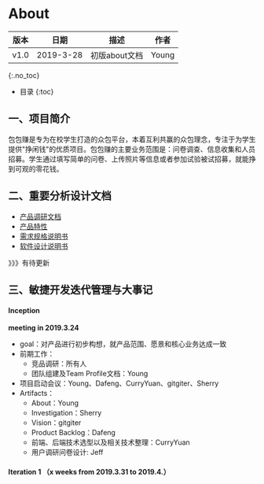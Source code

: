 # About

|版本|日期|描述|作者|
|:-:|:-:|:-:|:-:|
|v1.0|2019-3-28|初版about文档|Young|

{:.no_toc}

* 目录
{:toc}
  
## 一、项目简介
包包赚是专为在校学生打造的众包平台，本着互利共赢的众包理念，专注于为学生提供"挣闲钱"的优质项目。包包赚的主要业务范围是：问卷调查、信息收集和人员招募。学生通过填写简单的问卷、上传照片等信息或者参加试验被试招募，就能挣到可观的零花钱。

## 二、重要分析设计文档
- [产品调研文档](产品调研文档_v1.0.md)
- [产品特性](product_backlog)
- [需求规格说明书]()
- [软件设计说明书]()
  
》》》有待更新

## 三、敏捷开发迭代管理与大事记
#### Inception
**meeting in 2019.3.24**
- goal：对产品进行初步构想，就产品范围、愿景和核心业务达成一致
- 前期工作：
	- 竞品调研：所有人
	- 团队组建及Team Profile文档：Young
- 项目启动会议：Young、Dafeng、CurryYuan、gitgiter、Sherry 
- Artifacts：
	- About：Young
	- Investigation：Sherry
	- Vision：gitgiter
	- Product Backlog：Dafeng
	- 前端、后端技术选型以及相关技术整理：CurryYuan
	- 用户调研问卷设计: Jeff
#### Iteration 1 （x weeks from 2019.3.31 to 2019.4.）
